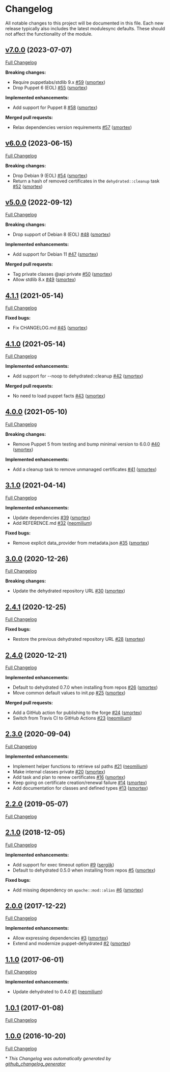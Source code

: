 # Changelog

All notable changes to this project will be documented in this file.
Each new release typically also includes the latest modulesync defaults.
These should not affect the functionality of the module.

## [v7.0.0](https://github.com/opus-codium/puppet-dehydrated/tree/v7.0.0) (2023-07-07)

[Full Changelog](https://github.com/opus-codium/puppet-dehydrated/compare/v6.0.0...v7.0.0)

**Breaking changes:**

- Require puppetlabs/stdlib 9.x [\#59](https://github.com/opus-codium/puppet-dehydrated/pull/59) ([smortex](https://github.com/smortex))
- Drop Puppet 6 \(EOL\) [\#55](https://github.com/opus-codium/puppet-dehydrated/pull/55) ([smortex](https://github.com/smortex))

**Implemented enhancements:**

- Add support for Puppet 8 [\#58](https://github.com/opus-codium/puppet-dehydrated/pull/58) ([smortex](https://github.com/smortex))

**Merged pull requests:**

- Relax dependencies version requirements [\#57](https://github.com/opus-codium/puppet-dehydrated/pull/57) ([smortex](https://github.com/smortex))

## [v6.0.0](https://github.com/opus-codium/puppet-dehydrated/tree/v6.0.0) (2023-06-15)

[Full Changelog](https://github.com/opus-codium/puppet-dehydrated/compare/v5.0.0...v6.0.0)

**Breaking changes:**

- Drop Debian 9 \(EOL\) [\#54](https://github.com/opus-codium/puppet-dehydrated/pull/54) ([smortex](https://github.com/smortex))
- Return a hash of removed certificates in the `dehydrated::cleanup` task [\#52](https://github.com/opus-codium/puppet-dehydrated/pull/52) ([smortex](https://github.com/smortex))

## [v5.0.0](https://github.com/opus-codium/puppet-dehydrated/tree/v5.0.0) (2022-09-12)

[Full Changelog](https://github.com/opus-codium/puppet-dehydrated/compare/4.1.1...v5.0.0)

**Breaking changes:**

- Drop support of Debian 8 \(EOL\) [\#48](https://github.com/opus-codium/puppet-dehydrated/pull/48) ([smortex](https://github.com/smortex))

**Implemented enhancements:**

- Add support for Debian 11 [\#47](https://github.com/opus-codium/puppet-dehydrated/pull/47) ([smortex](https://github.com/smortex))

**Merged pull requests:**

- Tag private classes @api private [\#50](https://github.com/opus-codium/puppet-dehydrated/pull/50) ([smortex](https://github.com/smortex))
- Allow stdlib 8.x [\#49](https://github.com/opus-codium/puppet-dehydrated/pull/49) ([smortex](https://github.com/smortex))

## [4.1.1](https://github.com/opus-codium/puppet-dehydrated/tree/4.1.1) (2021-05-14)

[Full Changelog](https://github.com/opus-codium/puppet-dehydrated/compare/4.1.0...4.1.1)

**Fixed bugs:**

- Fix CHANGELOG.md [\#45](https://github.com/opus-codium/puppet-dehydrated/pull/45) ([smortex](https://github.com/smortex))

## [4.1.0](https://github.com/opus-codium/puppet-dehydrated/tree/4.1.0) (2021-05-14)

[Full Changelog](https://github.com/opus-codium/puppet-dehydrated/compare/4.0.0...4.1.0)

**Implemented enhancements:**

- Add support for --noop to dehydrated::cleanup [\#42](https://github.com/opus-codium/puppet-dehydrated/pull/42) ([smortex](https://github.com/smortex))

**Merged pull requests:**

- No need to load puppet facts [\#43](https://github.com/opus-codium/puppet-dehydrated/pull/43) ([smortex](https://github.com/smortex))

## [4.0.0](https://github.com/opus-codium/puppet-dehydrated/tree/4.0.0) (2021-05-10)

[Full Changelog](https://github.com/opus-codium/puppet-dehydrated/compare/3.1.0...4.0.0)

**Breaking changes:**

- Remove Puppet 5 from testing and bump minimal version to 6.0.0 [\#40](https://github.com/opus-codium/puppet-dehydrated/pull/40) ([smortex](https://github.com/smortex))

**Implemented enhancements:**

- Add a cleanup task to remove unmanaged certificates [\#41](https://github.com/opus-codium/puppet-dehydrated/pull/41) ([smortex](https://github.com/smortex))

## [3.1.0](https://github.com/opus-codium/puppet-dehydrated/tree/3.1.0) (2021-04-14)

[Full Changelog](https://github.com/opus-codium/puppet-dehydrated/compare/3.0.0...3.1.0)

**Implemented enhancements:**

- Update dependencies [\#39](https://github.com/opus-codium/puppet-dehydrated/pull/39) ([smortex](https://github.com/smortex))
- Add REFERENCE.md [\#32](https://github.com/opus-codium/puppet-dehydrated/pull/32) ([neomilium](https://github.com/neomilium))

**Fixed bugs:**

- Remove explicit data\_provider from metadata.json [\#35](https://github.com/opus-codium/puppet-dehydrated/pull/35) ([smortex](https://github.com/smortex))

## [3.0.0](https://github.com/opus-codium/puppet-dehydrated/tree/3.0.0) (2020-12-26)

[Full Changelog](https://github.com/opus-codium/puppet-dehydrated/compare/2.4.1...3.0.0)

**Breaking changes:**

- Update the dehydrated repository URL [\#30](https://github.com/opus-codium/puppet-dehydrated/pull/30) ([smortex](https://github.com/smortex))

## [2.4.1](https://github.com/opus-codium/puppet-dehydrated/tree/2.4.1) (2020-12-25)

[Full Changelog](https://github.com/opus-codium/puppet-dehydrated/compare/2.4.0...2.4.1)

**Fixed bugs:**

- Restore the previous dehydrated repository URL [\#28](https://github.com/opus-codium/puppet-dehydrated/pull/28) ([smortex](https://github.com/smortex))

## [2.4.0](https://github.com/opus-codium/puppet-dehydrated/tree/2.4.0) (2020-12-21)

[Full Changelog](https://github.com/opus-codium/puppet-dehydrated/compare/2.3.0...2.4.0)

**Implemented enhancements:**

- Default to dehydrated 0.7.0 when installing from repos [\#26](https://github.com/opus-codium/puppet-dehydrated/pull/26) ([smortex](https://github.com/smortex))
- Move common default values to init.pp [\#25](https://github.com/opus-codium/puppet-dehydrated/pull/25) ([smortex](https://github.com/smortex))

**Merged pull requests:**

- Add a GitHub action for publishing to the forge [\#24](https://github.com/opus-codium/puppet-dehydrated/pull/24) ([smortex](https://github.com/smortex))
- Switch from Travis CI to GitHub Actions [\#23](https://github.com/opus-codium/puppet-dehydrated/pull/23) ([neomilium](https://github.com/neomilium))

## [2.3.0](https://github.com/opus-codium/puppet-dehydrated/tree/2.3.0) (2020-09-04)

[Full Changelog](https://github.com/opus-codium/puppet-dehydrated/compare/2.2.0...2.3.0)

**Implemented enhancements:**

- Implement helper functions to retrieve ssl paths [\#21](https://github.com/opus-codium/puppet-dehydrated/pull/21) ([neomilium](https://github.com/neomilium))
- Make internal classes private [\#20](https://github.com/opus-codium/puppet-dehydrated/pull/20) ([smortex](https://github.com/smortex))
- Add task and plan to renew certificates [\#16](https://github.com/opus-codium/puppet-dehydrated/pull/16) ([smortex](https://github.com/smortex))
- Keep going on certificate creation/renewal failure [\#14](https://github.com/opus-codium/puppet-dehydrated/pull/14) ([smortex](https://github.com/smortex))
- Add documentation for classes and defined types [\#13](https://github.com/opus-codium/puppet-dehydrated/pull/13) ([smortex](https://github.com/smortex))

## [2.2.0](https://github.com/opus-codium/puppet-dehydrated/tree/2.2.0) (2019-05-07)

[Full Changelog](https://github.com/opus-codium/puppet-dehydrated/compare/2.1.0...2.2.0)

## [2.1.0](https://github.com/opus-codium/puppet-dehydrated/tree/2.1.0) (2018-12-05)

[Full Changelog](https://github.com/opus-codium/puppet-dehydrated/compare/2.0.0...2.1.0)

**Implemented enhancements:**

- Add support for exec timeout option [\#9](https://github.com/opus-codium/puppet-dehydrated/pull/9) ([sergiik](https://github.com/sergiik))
- Default to dehydrated 0.5.0 when installing from repos [\#5](https://github.com/opus-codium/puppet-dehydrated/pull/5) ([smortex](https://github.com/smortex))

**Fixed bugs:**

- Add missing dependency on `apache::mod::alias` [\#6](https://github.com/opus-codium/puppet-dehydrated/pull/6) ([smortex](https://github.com/smortex))

## [2.0.0](https://github.com/opus-codium/puppet-dehydrated/tree/2.0.0) (2017-12-22)

[Full Changelog](https://github.com/opus-codium/puppet-dehydrated/compare/1.1.0...2.0.0)

**Implemented enhancements:**

- Allow expressing dependencies [\#3](https://github.com/opus-codium/puppet-dehydrated/pull/3) ([smortex](https://github.com/smortex))
- Extend and modernize puppet-dehydrated [\#2](https://github.com/opus-codium/puppet-dehydrated/pull/2) ([smortex](https://github.com/smortex))

## [1.1.0](https://github.com/opus-codium/puppet-dehydrated/tree/1.1.0) (2017-06-01)

[Full Changelog](https://github.com/opus-codium/puppet-dehydrated/compare/1.0.1...1.1.0)

**Implemented enhancements:**

- Update dehydrated to 0.4.0 [\#1](https://github.com/opus-codium/puppet-dehydrated/pull/1) ([neomilium](https://github.com/neomilium))

## [1.0.1](https://github.com/opus-codium/puppet-dehydrated/tree/1.0.1) (2017-01-08)

[Full Changelog](https://github.com/opus-codium/puppet-dehydrated/compare/1.0.0...1.0.1)

## [1.0.0](https://github.com/opus-codium/puppet-dehydrated/tree/1.0.0) (2016-10-20)

[Full Changelog](https://github.com/opus-codium/puppet-dehydrated/compare/4e5a5c199173891b0129eaa770343b586fd54574...1.0.0)



\* *This Changelog was automatically generated by [github_changelog_generator](https://github.com/github-changelog-generator/github-changelog-generator)*
